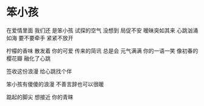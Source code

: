 # 笨小孩

在爱情里面 我们还 是笨小孩
试探的空气 没想到 局促不安
暧昧突如其来 心跳汹涌如海
要不要牵手 紧紧不放开

柠檬的香味 散发着 你的可爱
传来的简讯 总是会 元气满满
你的一语一笑 像初春的樱花瓣
融化了心跳 

签收这份浪漫 给心跳找个伴

笨小孩有傻傻的浪漫
不善言辞也可以很暖



踮起的脚尖 想接近 你的青睐



